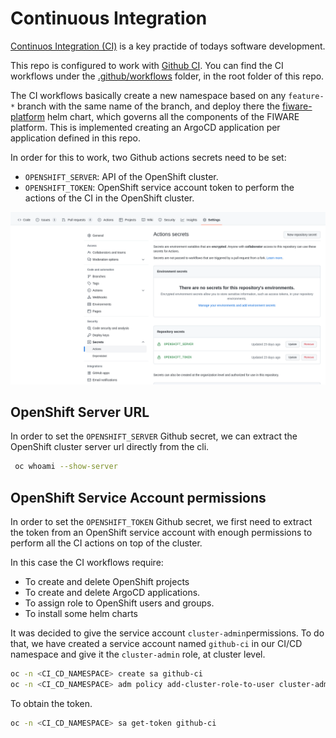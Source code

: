 # Continuous Integration

[Continuos Integration (CI)](https://openpracticelibrary.com/practice/continuous-integration/) is a key practide of todays software development.

This repo is configured to work with [Github CI](https://docs.github.com/en/actions/automating-builds-and-tests/about-continuous-integration). You can find the CI workflows under the [.github/workflows](../.github/workflows/) folder, in the root folder of this repo.

The CI workflows basically create a new namespace based on any `feature-*` branch with the same name of the branch,
and deploy there the [fiware-platform](../fiware-platform/) helm chart, which governs all the components of the FIWARE platform. This is implemented creating an ArgoCD application per application defined in this repo.

In order for this to work, two Github actions secrets need to be set:

* `OPENSHIFT_SERVER`: API of the OpenShift cluster.
* `OPENSHIFT_TOKEN`: OpenShift service account token to perform the actions of the CI in the OpenShift cluster.

![Github Actions Secrets](./images/github-secrets.png)

## OpenShift Server URL

In order to set the `OPENSHIFT_SERVER` Github secret, we can extract the OpenShift cluster server url directly from the cli.
```bash
 oc whoami --show-server
```

## OpenShift Service Account permissions

In order to set the `OPENSHIFT_TOKEN` Github secret, we first need to extract the token from an OpenShift service account with enough permissions to perform all the CI actions on top of the cluster.

In this case the CI workflows require:

* To create and delete OpenShift projects
* To create and delete ArgoCD applications.
* To assign role to OpenShift users and groups.
* To install some helm charts

It was decided to give the service account `cluster-admin`permissions. To do that, we have created a service account named
`github-ci` in our CI/CD namespace and give it the `cluster-admin` role, at cluster level.

```bash
oc -n <CI_CD_NAMESPACE> create sa github-ci
oc -n <CI_CD_NAMESPACE> adm policy add-cluster-role-to-user cluster-admin -z github-ci
```

To obtain the token.

```bash
oc -n <CI_CD_NAMESPACE> sa get-token github-ci
```
